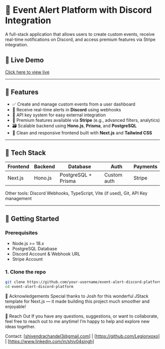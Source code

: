 # 🚨 Event Alert Platform with Discord Integration

A full-stack application that allows users to create custom events, receive real-time notifications on Discord, and access premium features via Stripe integration.

## 🔗 Live Demo

[Click here to view live](https://peekpidgey.netlify.app/)

---

## 📌 Features

- ✅ Create and manage custom events from a user dashboard
- 🔔 Receive real-time alerts in **Discord** using webhooks
- 🔐 API key system for easy external integration
- 🧩 Premium features available via **Stripe** (e.g., advanced filters, analytics)
- 🗃️ Scalable backend using **Hono.js**, **Prisma**, and **PostgreSQL**
- 🎯 Clean and responsive frontend built with **Next.js** and **Tailwind CSS**

---

## 🧰 Tech Stack

| Frontend | Backend | Database            | Auth        | Payments |
| -------- | ------- | ------------------- | ----------- | -------- |
| Next.js  | Hono.js | PostgreSQL + Prisma | Custom auth | Stripe   |

Other tools: Discord Webhooks, TypeScript, Vite (if used), Git, API Key management

---

## 🚀 Getting Started

### Prerequisites

- Node.js >= 18.x
- PostgreSQL Database
- Discord Account & Webhook URL
- Stripe Account

### 1. Clone the repo

```bash
git clone https://github.com/your-username/event-alert-discord-platform.git
cd event-alert-discord-platform
```

🙏 Acknowledgements
Special thanks to Josh for this wonderful JStack template for Next.js — it made building this project much smoother and enjoyable!

🤝 Reach Out
If you have any questions, suggestions, or want to collaborate, feel free to reach out to me anytime! I’m happy to help and explore new ideas together.

Contact: [shivendrachandel3@gmail.com] | [https://github.com/Legionxoxo] | [https://www.linkedin.com/in/shiv04singh]
